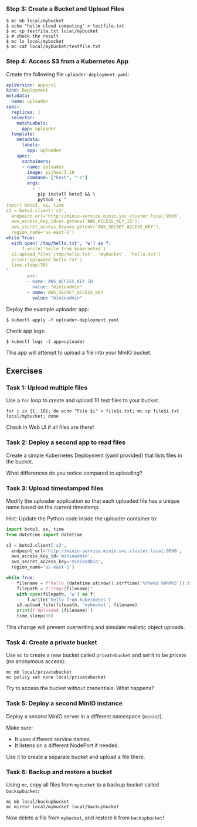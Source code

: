 ### Step 3: Create a Bucket and Upload Files

```shell-session
$ mc mb local/mybucket
$ echo "hello cloud computing" > testfile.txt
$ mc cp testfile.txt local/mybucket
$ # check the result
$ mc ls local/mybucket
$ mc cat local/mybucket/testfile.txt
```

### Step 4: Access S3 from a Kubernetes App

Create the following file `uploader-deployment.yaml`:

```yaml
apiVersion: apps/v1
kind: Deployment
metadata:
  name: uploader
spec:
  replicas: 1
  selector:
    matchLabels:
      app: uploader
  template:
    metadata:
      labels:
        app: uploader
    spec:
      containers:
      - name: uploader
        image: python:3.10
        command: ["bash", "-c"]
        args:
          - |
            pip install boto3 && \
            python -c "
import boto3, os, time
s3 = boto3.client('s3',
  endpoint_url='http://minio-service.minio.svc.cluster.local:9000',
  aws_access_key_id=os.getenv('AWS_ACCESS_KEY_ID'),
  aws_secret_access_key=os.getenv('AWS_SECRET_ACCESS_KEY'),
  region_name='us-east-1')
while True:
  with open('/tmp/hello.txt', 'w') as f:
      f.write('hello from kubernetes')
  s3.upload_file('/tmp/hello.txt', 'mybucket', 'hello.txt')
  print('Uploaded hello.txt')
  time.sleep(30)
"
        env:
        - name: AWS_ACCESS_KEY_ID
          value: "minioadmin"
        - name: AWS_SECRET_ACCESS_KEY
          value: "minioadmin"
```

Deploy the example uploader app:

```shell-session
$ kubectl apply -f uploader-deployment.yaml
```

Check app logs:

```shell-session
$ kubectl logs -l app=uploader
```

This app will attempt to upload a file into your MinIO bucket.

## Exercises

### Task 1: Upload multiple files

Use a `for` loop to create and upload 10 text files to your bucket.

```shell-session
for i in {1..10}; do echo "File $i" > file$i.txt; mc cp file$i.txt local/mybucket; done
```

Check in Web UI if all files are there!

### Task 2: Deploy a second app to read files

Create a simple Kubernetes Deployment (yaml provided) that lists files in the bucket.

What differences do you notice compared to uploading?

### Task 3: Upload timestamped files

Modify the uploader application so that each uploaded file has a unique name based on the current timestamp.

Hint: Update the Python code inside the uploader container to:

```python
import boto3, os, time
from datetime import datetime

s3 = boto3.client('s3',
  endpoint_url='http://minio-service.minio.svc.cluster.local:9000',
  aws_access_key_id='minioadmin',
  aws_secret_access_key='minioadmin',
  region_name='us-east-1')

while True:
    filename = f"hello_{datetime.utcnow().strftime('%Y%m%d_%H%M%S')}.txt"
    filepath = f"/tmp/{filename}"
    with open(filepath, 'w') as f:
        f.write('hello from kubernetes')
    s3.upload_file(filepath, 'mybucket', filename)
    print(f'Uploaded {filename}')
    time.sleep(30)
```

This change will prevent overwriting and simulate realistic object uploads.

### Task 4: Create a private bucket

Use `mc` to create a new bucket called `privatebucket` and set it to be private (no anonymous access):

```shell-session
mc mb local/privatebucket
mc policy set none local/privatebucket
```

Try to access the bucket without credentials. What happens?

### Task 5: Deploy a second MinIO instance

Deploy a second MinIO server in a different namespace (`minio2`).

Make sure:
- It uses different service names.
- It listens on a different NodePort if needed.

Use it to create a separate bucket and upload a file there.

### Task 6: Backup and restore a bucket

Using `mc`, copy all files from `mybucket` to a backup bucket called `backupbucket`:

```shell-session
mc mb local/backupbucket
mc mirror local/mybucket local/backupbucket
```

Now delete a file from `mybucket`, and restore it from `backupbucket`!
